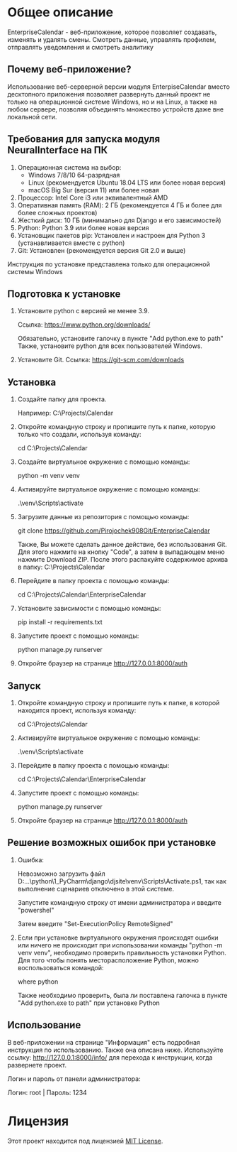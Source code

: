 
# Общее описание
EnterpriseCalendar - веб-приложение, которое позволяет создавать, изменять и удалять смены. Смотреть данные, управлять профилем, отправлять уведомления и смотреть аналитику

## Почему веб-приложение?
Использование веб-серверной версии модуля EnterpiseCalendar вместо десктопного приложения позволяет развернуть данный проект не только на операционной 
системе Windows, но и на Linux, а также на любом сервере, позволяя объединять множество устройств даже вне локальной сети.

## Требования для запуска модуля NeuralInterface на ПК 
1. Операционная система на выбор:
   - Windows 7/8/10 64-разрядная
   - Linux (рекомендуется Ubuntu 18.04 LTS или более новая версия)
   - macOS Big Sur (версия 11) или более новая
3. Процессор: Intel Core i3 или эквивалентный AMD
4. Оперативная память (RAM): 2 ГБ (рекомендуется 4 ГБ и более для более сложных проектов)
5. Жесткий диск: 10 ГБ (минимально для Django и его зависимостей)
6. Python: Python 3.9 или более новая версия
7. Установщик пакетов pip: Установлен и настроен для Python 3 (устанавливается вместе с python)
8. Git: Установлен (рекомендуется версия Git 2.0 и выше)

Инструкция по установке представлена только для операционной системы Windows 

## Подготовка к установке

1. Установите python с версией не менее 3.9.

   Ссылка: https://www.python.org/downloads/

   Обязательно, установите галочку в пункте "Add python.exe to path"
   Также, установите python для всех пользователей Windows.
2. Установите Git.
   Ссылка: https://git-scm.com/downloads

## Установка

1. Создайте папку для проекта.

   Например: C:\Projects\Calendar

3. Откройте командную строку и пропишите путь к папке, которую только что создали, используя команду:

   cd C:\Projects\Calendar

4. Создайте виртуальное окружение с помощью команды:

   python -m venv venv

5. Активируйте виртуальное окружение с помощью команды:

   .\venv\Scripts\activate

6. Загрузите данные из репозитория с помощью команды:

   git clone https://github.com/Pirojochek908Git/EnterpriseCalendar

   Также, Вы можете сделать данное действие, без использования Git. Для этого нажмите на кнопку "Code", а затем в
   выпадающем меню нажмите Download ZIP. После этого распакуйте содержимое архива в папку: 
   C:\Projects\Calendar

7. Перейдите в папку проекта с помощью команды:

   cd C:\Projects\Calendar\EnterpriseCalendar

8. Установите зависимости с помощью команды:

   pip install -r requirements.txt

9. Запустите проект с помощью команды:

   python manage.py runserver

10. Откройте браузер на странице http://127.0.0.1:8000/auth

## Запуск

1. Откройте командную строку и пропишите путь к папке, в которой находится проект, используя команду:

   cd C:\Projects\Calendar

2. Активируйте виртуальное окружение с помощью команды:

   .\venv\Scripts\activate

3. Перейдите в папку проекта с помощью команды:

   cd C:\Projects\Calendar\EnterpriseCalendar

4. Запустите проект с помощью команды:

   python manage.py runserver

5. Откройте браузер на странице http://127.0.0.1:8000/auth

## Решение возможных ошибок при установке

1. Ошибка:

   Невозможно загрузить файл D:\...\python\1_PyCharm\django\djsite\venv\Scripts\Activate.ps1, так
   как выполнение сценариев отключено в этой системе.

   Запустите командную строку от имени администратора и введите "powershel"

   Затем введите "Set-ExecutionPolicy RemoteSigned"

2. Если при установке виртуального окружения происходят ошибки или ничего не происходит при использовании команды
   "python -m venv venv", необходимо проверить правильность установки Python.
   Для того чтобы понять месторасположение Python, можно воспользоваться командой:

   where python

   Также необходимо проверить, была ли поставлена галочка в пункте "Add python.exe to path" при установке Python

## Использование

В веб-приложении на странице "Информация" есть подробная инструкция по использованию. Также она описана ниже.
Используйте ссылку: http://127.0.0.1:8000/info/ для перехода к инструкции, когда развернете проект.

Логин и пароль от панели администратора: 

Логин: root | Пароль: 1234

# Лицензия

Этот проект находится под лицензией [MIT License](LICENSE).
